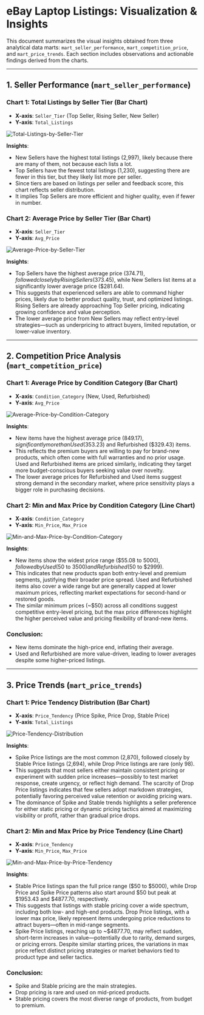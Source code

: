 # eBay Laptop Listings: Visualization & Insights

This document summarizes the visual insights obtained from three analytical data marts: `mart_seller_performance`, `mart_competition_price`, and `mart_price_trends`. Each section includes observations and actionable findings derived from the charts.

---

## 1. Seller Performance (`mart_seller_performance`)

### **Chart 1: Total Listings by Seller Tier (Bar Chart)**
- **X-axis**: `Seller_Tier` (Top Seller, Rising Seller, New Seller)  
- **Y-axis**: `Total_Listings`

![Total-Listings-by-Seller-Tier](https://github.com/user-attachments/assets/94776d2f-dffa-488e-b74c-1d7b32bda75f)

**Insights**:
- New Sellers have the highest total listings (2,997), likely because there are many of them, not because each lists a lot.
- Top Sellers have the fewest total listings (1,230), suggesting there are fewer in this tier, but they likely list more per seller.
- Since tiers are based on listings per seller and feedback score, this chart reflects seller distribution.
- It implies Top Sellers are more efficient and higher quality, even if fewer in number.

### **Chart 2: Average Price by Seller Tier (Bar Chart)**
- **X-axis**: `Seller_Tier`  
- **Y-axis**: `Avg_Price`

![Average-Price-by-Seller-Tier](https://github.com/user-attachments/assets/38e6f2b8-7c0e-4456-acfa-783369d3bf14)

**Insights**:
- Top Sellers have the highest average price ($374.71), followed closely by Rising Sellers ($373.45), while New Sellers list items at a significantly lower average price ($281.64).
- This suggests that experienced sellers are able to command higher prices, likely due to better product quality, trust, and optimized listings. Rising Sellers are already approaching Top Seller pricing, indicating growing confidence and value perception.
- The lower average price from New Sellers may reflect entry-level strategies—such as underpricing to attract buyers, limited reputation, or lower-value inventory.

---

## 2. Competition Price Analysis (`mart_competition_price`)

### **Chart 1: Average Price by Condition Category (Bar Chart)**
- **X-axis**: `Condition_Category` (New, Used, Refurbished)  
- **Y-axis**: `Avg_Price`

![Average-Price-by-Condition-Category](https://github.com/user-attachments/assets/470c1c42-1de0-4808-a577-011bf5f8acd9)

**Insights**:
- New items have the highest average price ($849.17), significantly more than Used ($353.23) and Refurbished ($329.43) items.
- This reflects the premium buyers are willing to pay for brand-new products, which often come with full warranties and no prior usage. Used and Refurbished items are priced similarly, indicating they target more budget-conscious buyers seeking value over novelty.
- The lower average prices for Refurbished and Used items suggest strong demand in the secondary market, where price sensitivity plays a bigger role in purchasing decisions.

### **Chart 2: Min and Max Price by Condition Category (Line Chart)**
- **X-axis**: `Condition_Category`  
- **Y-axis**: `Min_Price`, `Max_Price`

![Min-and-Max-Price-by-Condition-Category](https://github.com/user-attachments/assets/fa84667c-63d1-43c7-b65e-e5644d8949c2)

**Insights**:
- New items show the widest price range ($55.08 to $5000), followed by Used ($50 to $3500) and Refurbished ($50 to $2999).
- This indicates that new products span both entry-level and premium segments, justifying their broader price spread. Used and Refurbished items also cover a wide range but are generally capped at lower maximum prices, reflecting market expectations for second-hand or restored goods.
- The similar minimum prices (~$50) across all conditions suggest competitive entry-level pricing, but the max price differences highlight the higher perceived value and pricing flexibility of brand-new items.

### **Conclusion:**
- New items dominate the high-price end, inflating their average.
- Used and Refurbished are more value-driven, leading to lower averages despite some higher-priced listings.

---

## 3. Price Trends (`mart_price_trends`)

### **Chart 1: Price Tendency Distribution (Bar Chart)**
- **X-axis**: `Price_Tendency` (Price Spike, Price Drop, Stable Price)  
- **Y-axis**: `Total_Listings`

![Price-Tendency-Distribution](https://github.com/user-attachments/assets/ffee25c7-ae5b-419e-8348-03e1eb806336)

**Insights**:
- Spike Price listings are the most common (2,870), followed closely by Stable Price listings (2,694), while Drop Price listings are rare (only 98).
- This suggests that most sellers either maintain consistent pricing or experiment with sudden price increases—possibly to test market response, create urgency, or reflect high demand. The scarcity of Drop Price listings indicates that few sellers adopt markdown strategies, potentially favoring perceived value retention or avoiding pricing wars.
- The dominance of Spike and Stable trends highlights a seller preference for either static pricing or dynamic pricing tactics aimed at maximizing visibility or profit, rather than gradual price drops.

### **Chart 2: Min and Max Price by Price Tendency (Line Chart)**
- **X-axis**: `Price_Tendency`  
- **Y-axis**: `Min_Price`, `Max_Price`

![Min-and-Max-Price-by-Price-Tendency](https://github.com/user-attachments/assets/ee78f429-5731-48b9-af5e-129df4291b3c)

**Insights**:
- Stable Price listings span the full price range ($50 to $5000), while Drop Price and Spike Price patterns also start around $50 but peak at $1953.43 and $4877.70, respectively.
- This suggests that listings with stable pricing cover a wide spectrum, including both low- and high-end products. Drop Price listings, with a lower max price, likely represent items undergoing price reductions to attract buyers—often in mid-range segments.
- Spike Price listings, reaching up to ~$4877.70, may reflect sudden, short-term increases in value—potentially due to rarity, demand surges, or pricing errors. Despite similar starting prices, the variations in max price reflect distinct pricing strategies or market behaviors tied to product type and seller tactics.

### **Conclusion:**
- Spike and Stable pricing are the main strategies.
- Drop pricing is rare and used on mid-priced products.
- Stable pricing covers the most diverse range of products, from budget to premium.
